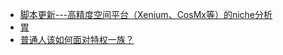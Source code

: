 + [脚本更新---高精度空间平台（Xenium、CosMx等）的niche分析](https://www.jianshu.com/p/e924ff4eb042)
+ [胃](https://www.jianshu.com/p/0877d2f82b05)
+ [普通人该如何面对特权一族？](https://www.jianshu.com/p/9d25d7d4b01c)
